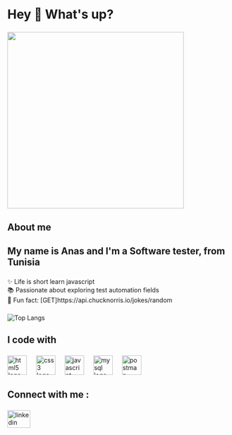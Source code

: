 <h1 align="left">Hey 👋 What's up?</h1>

###

<div align="left">
  <img height="400" src="https://media0.giphy.com/media/v1.Y2lkPTc5MGI3NjExbjh6NzI5eXY1MGZoOXltc2tuN3p3aWpybzJuN2U2eTh2ajQ5ZjZ1eSZlcD12MV9pbnRlcm5hbF9naWZfYnlfaWQmY3Q9Zw/BF0RAxJxSGdKTU3SQn/giphy.gif"  />
</div>

###

<h2 align="left">About me</h2>

###

<h2 align="left">My name is Anas and I'm a Software tester, from Tunisia</h2>

###

<p align="left">✨ Life is short learn javascript<br>📚 Passionate about exploring test automation fields<br>🎲 Fun fact: [GET]https://api.chucknorris.io/jokes/random</p>

###
![Top Langs](https://github-readme-stats.vercel.app/api/top-langs/?username=AnasBHF&layout=compact&theme=radical)


<h2 align="left">I code with</h2>

###

<div align="left">
  <img src="https://cdn.jsdelivr.net/gh/devicons/devicon/icons/html5/html5-original.svg" height="44" alt="html5 logo"  />
  <img width="13" />
  <img src="https://cdn.jsdelivr.net/gh/devicons/devicon/icons/css3/css3-original.svg" height="44" alt="css3 logo"  />
  <img width="13" />
  <img src="https://cdn.jsdelivr.net/gh/devicons/devicon/icons/javascript/javascript-original.svg" height="44" alt="javascript logo"  />
  <img width="13" />
  <img src="https://cdn.jsdelivr.net/gh/devicons/devicon/icons/mysql/mysql-original.svg" height="44" alt="mysql logo"  />
  <img width="13" />
  <img src="https://img.shields.io/badge/Postman-FF6C37?logo=postman&logoColor=black&style=for-the-badge" height="44" alt="postman logo"  />
</div>

###

<h2 align="left">Connect with me :</h2>

###

<div align="left">
  <a href="www.linkedin.com/in/anas-bel-haj-fraj-8a75b928b" target="_blank">
    <img src="https://raw.githubusercontent.com/maurodesouza/profile-readme-generator/master/src/assets/icons/social/linkedin/default.svg" width="52" height="40" alt="linkedin logo"  />
  </a>
</div>

###

